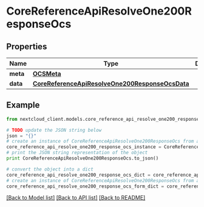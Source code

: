 # CoreReferenceApiResolveOne200ResponseOcs


## Properties
Name | Type | Description | Notes
------------ | ------------- | ------------- | -------------
**meta** | [**OCSMeta**](OCSMeta.md) |  | 
**data** | [**CoreReferenceApiResolveOne200ResponseOcsData**](CoreReferenceApiResolveOne200ResponseOcsData.md) |  | 

## Example

```python
from nextcloud_client.models.core_reference_api_resolve_one200_response_ocs import CoreReferenceApiResolveOne200ResponseOcs

# TODO update the JSON string below
json = "{}"
# create an instance of CoreReferenceApiResolveOne200ResponseOcs from a JSON string
core_reference_api_resolve_one200_response_ocs_instance = CoreReferenceApiResolveOne200ResponseOcs.from_json(json)
# print the JSON string representation of the object
print CoreReferenceApiResolveOne200ResponseOcs.to_json()

# convert the object into a dict
core_reference_api_resolve_one200_response_ocs_dict = core_reference_api_resolve_one200_response_ocs_instance.to_dict()
# create an instance of CoreReferenceApiResolveOne200ResponseOcs from a dict
core_reference_api_resolve_one200_response_ocs_form_dict = core_reference_api_resolve_one200_response_ocs.from_dict(core_reference_api_resolve_one200_response_ocs_dict)
```
[[Back to Model list]](../README.md#documentation-for-models) [[Back to API list]](../README.md#documentation-for-api-endpoints) [[Back to README]](../README.md)


